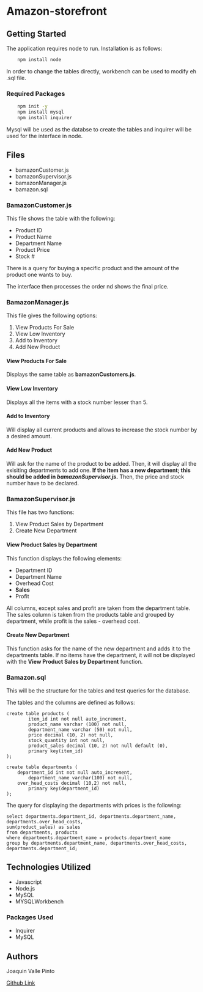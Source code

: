 # Amazon-storefront

## Getting Started

The application requires node to run. Installation is as follows:

```Bash
    npm install node
```
In order to change the tables directly, workbench can be used to modify eh .sql file.

### Required Packages

```Bash
    npm init -y
    npm install mysql
    npm install inquirer
```

Mysql will be used as the databse to create the tables and inquirer will be used for the interface in node.

## Files

* bamazonCustomer.js
* bamazonSupervisor.js
* bamazonManager.js
* bamazon.sql

### BamazonCustomer.js

This file shows the table with the following:

* Product ID
* Product Name
* Department Name
* Product Price
* Stock #

There is a query for buying a specific product and the amount of the product one wants to buy.

The interface then processes the order nd shows the final price.

### BamazonManager.js

This file gives the following options:

1. View Products For Sale
2. View Low Inventory
3. Add to Inventory
4. Add New Product

#### View Products For Sale

Displays the same table as **bamazonCustomers.js**.

#### View Low Inventory

Displays all the items with a stock number lesser than 5.

#### Add to Inventory

Will display all current products and allows to increase the stock number by a desired amount.

#### Add New Product

Will ask for the name of the product to be added. Then, it will display all the exisiting departments to add one. **If the item has a new department; this should be added in *bamazonSupervisor.js*.** Then, the price and stock number have to be declared.

### BamazonSupervisor.js

This file has two functions:

1. View Product Sales by Department
2. Create New Department

#### View Product Sales by Department

This function displays the following elements:

* Department ID
* Department Name
* Overhead Cost
* **Sales**
* Profit

All columns, except sales and profit are taken from the department table. The sales column is taken from the products table and grouped by department, while profit is the sales - overhead cost.

#### Create New Department

This function asks for the name of the new department and adds it to the departments table. If no items have the department, it will not be displayed with the **View Product Sales by Department** function.

### Bamazon.sql

This will be the structure for the tables and test queries for the database. 

The tables and the columns are defined as follows:

```MySQLWorkbench
create table products (
        item_id int not null auto_increment,
        product_name varchar (100) not null,
        department_name varchar (50) not null,
        price decimal (10, 2) not null,
        stock_quantity int not null,
        product_sales decimal (10, 2) not null default (0),
        primary key(item_id)
);

create table departments (
	department_id int not null auto_increment,
        department_name varchar(100) not null,
	over_head_costs decimal (10,2) not null,
        primary key(department_id)
);
```

The query for displaying the departments with prices is the following: 

```MySQLWorkbench
select departments.department_id, departments.department_name, departments.over_head_costs, 
sum(product_sales) as sales
from departments, products
where departments.department_name = products.department_name
group by departments.department_name, departments.over_head_costs, departments.department_id;
```

## Technologies Utilized

* Javascript
* Node.js
* MySQL
* MYSQLWorkbench

### Packages Used

* Inquirer
* MySQL

## Authors

Joaquin Valle Pinto

[Github Link](https://github.com/JoaquinValle/)
